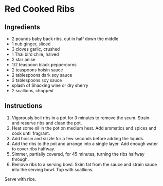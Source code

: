# Red Cooked Ribs

## Ingredients

- 2 pounds baby back ribs, cut in half down the middle
- 1 nub ginger, sliced
- 3 cloves garlic, crushed
- 1 Thai bird chile, halved
- 2 star anise
- 1/2 teaspoon black peppercorns
- 2 teaspoons hoisin sauce
- 2 tablespoons dark soy sauce
- 3 tablespoons soy sauce
- splash of Shaoxing wine or dry sherry
- 2 scallions, chopped

## Instructions

1. Vigorously boil ribs in a pot for 3 minutes to remove the scum. Strain and reserve ribs and clean the pot.
2. Heat some oil in the pot on medium heat. Add aromatics and spices and cook until fragrant.
3. Add hoisin and sizzle for a few seconds before adding the liquids.
4. Add the ribs to the pot and arrange into a single layer. Add enough water to cover ribs halfway.
5. Simmer, partially covered, for 45 minutes, turning the ribs halfway through.
6. Remove ribs to a serving bowl. Skim fat from the sauce and strain sauce into the serving bowl. Top with scallions.

Serve with rice.
